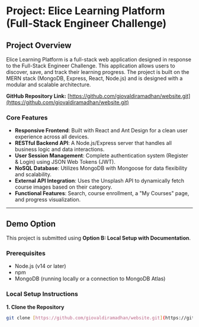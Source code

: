 # Project: Elice Learning Platform (Full-Stack Engineer Challenge)

## Project Overview

Elice Learning Platform is a full-stack web application designed in response to the Full-Stack Engineer Challenge. This application allows users to discover, save, and track their learning progress. The project is built on the MERN stack (MongoDB, Express, React, Node.js) and is designed with a modular and scalable architecture.

**GitHub Repository Link:** [https://github.com/giovaldiramadhan/website.git](https://github.com/giovaldiramadhan/website.git)

### Core Features

- **Responsive Frontend**: Built with React and Ant Design for a clean user experience across all devices.
- **RESTful Backend API**: A Node.js/Express server that handles all business logic and data interactions.
- **User Session Management**: Complete authentication system (Register & Login) using JSON Web Tokens (JWT).
- **NoSQL Database**: Utilizes MongoDB with Mongoose for data flexibility and scalability.
- **External API Integration**: Uses the Unsplash API to dynamically fetch course images based on their category.
- **Functional Features**: Search, course enrollment, a "My Courses" page, and progress visualization.

---

## Demo Option

This project is submitted using **Option B: Local Setup with Documentation**.

### Prerequisites

- Node.js (v14 or later)
- npm
- MongoDB (running locally or a connection to MongoDB Atlas)

### Local Setup Instructions

**1. Clone the Repository**
```bash
git clone [https://github.com/giovaldiramadhan/website.git](https://github.com/giovaldiramadhan/website.git)
